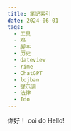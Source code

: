 ```yaml
---
title: 笔记索引
date: 2024-06-01
tags:
  - 工具
  - 鸡
  - 脚本
  - 历史
  - dateview
  - rime
  - ChatGPT
  - lojban
  - 提示词
  - 法律
  - Ido
---
```

你好！
coi do
Hello!

